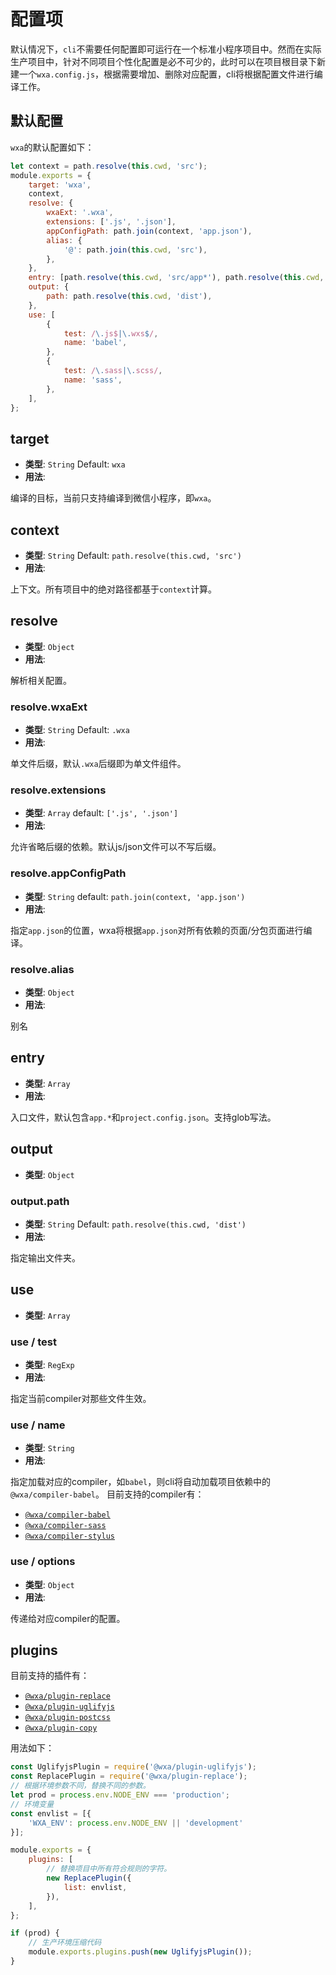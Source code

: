 # 配置项
默认情况下，`cli`不需要任何配置即可运行在一个标准小程序项目中。然而在实际生产项目中，针对不同项目个性化配置是必不可少的，此时可以在项目根目录下新建一个`wxa.config.js`，根据需要增加、删除对应配置，cli将根据配置文件进行编译工作。

## 默认配置
`wxa`的默认配置如下：

``` js
let context = path.resolve(this.cwd, 'src');
module.exports = {
    target: 'wxa',
    context,
    resolve: {
        wxaExt: '.wxa',
        extensions: ['.js', '.json'],
        appConfigPath: path.join(context, 'app.json'),
        alias: {
            '@': path.join(this.cwd, 'src'),
        },
    },
    entry: [path.resolve(this.cwd, 'src/app*'), path.resolve(this.cwd, 'src/project.config.json')],
    output: {
        path: path.resolve(this.cwd, 'dist'),
    },
    use: [
        {
            test: /\.js$|\.wxs$/,
            name: 'babel',
        },
        {
            test: /\.sass|\.scss/,
            name: 'sass',
        },
    ],
};
```

## target
- **类型**: `String` Default: `wxa`
- **用法**: 

编译的目标，当前只支持编译到微信小程序，即`wxa`。

## context
- **类型**: `String` Default: `path.resolve(this.cwd, 'src')`
- **用法**:

上下文。所有项目中的绝对路径都基于`context`计算。

## resolve
- **类型**: `Object`
- **用法**:

解析相关配置。

### resolve.wxaExt
- **类型**: `String` Default: `.wxa`
- **用法**: 

单文件后缀，默认`.wxa`后缀即为单文件组件。

### resolve.extensions
- **类型**: `Array` default: `['.js', '.json']`
- **用法**:

允许省略后缀的依赖。默认js/json文件可以不写后缀。

### resolve.appConfigPath
- **类型**: `String` default: `path.join(context, 'app.json')`
- **用法**:

指定`app.json`的位置，wxa将根据`app.json`对所有依赖的页面/分包页面进行编译。

### resolve.alias
- **类型**: `Object`
- **用法**:

别名

## entry
- **类型**: `Array`
- **用法**:

入口文件，默认包含`app.*`和`project.config.json`。支持glob写法。

## output
- **类型**: `Object`
### output.path
- **类型**: `String` Default: `path.resolve(this.cwd, 'dist')`
- **用法**:

指定输出文件夹。

## use 
- **类型**: `Array`

### use / test
- **类型**: `RegExp`
- **用法**:

指定当前compiler对那些文件生效。

### use / name
- **类型**: `String`
- **用法**:

指定加载对应的compiler，如`babel`，则cli将自动加载项目依赖中的`@wxa/compiler-babel`。
目前支持的compiler有：
- [`@wxa/compiler-babel`](https://github.com/Genuifx/wxa-compiler-babel)
- [`@wxa/compiler-sass`](https://github.com/Genuifx/wxa-compiler-sass)
- [`@wxa/compiler-stylus`](https://github.com/Genuifx/wxa-compiler-stylus)

### use / options
- **类型**: `Object`
- **用法**: 

传递给对应compiler的配置。

## plugins
目前支持的插件有：
- [`@wxa/plugin-replace`](https://github.com/Genuifx/wxa/tree/dev/packages/wxa-plugin-replace)
- [`@wxa/plugin-uglifyjs`](https://github.com/Genuifx/wxa/tree/dev/packages/wxa-plugin-uglifyjs)
- [`@wxa/plugin-postcss`](https://github.com/Genuifx/wxa/tree/dev/packages/wxa-plugin-postcss)
- [`@wxa/plugin-copy`](https://github.com/Genuifx/wxa/tree/dev/packages/wxa-plugin-copy)

用法如下：

``` js
const UglifyjsPlugin = require('@wxa/plugin-uglifyjs');
const ReplacePlugin = require('@wxa/plugin-replace');
// 根据环境参数不同，替换不同的参数。
let prod = process.env.NODE_ENV === 'production';
// 环境变量
const envlist = [{
    'WXA_ENV': process.env.NODE_ENV || 'development'
}];

module.exports = {
    plugins: [
        // 替换项目中所有符合规则的字符。
        new ReplacePlugin({
            list: envlist,
        }),
    ],
};

if (prod) {
    // 生产环境压缩代码
    module.exports.plugins.push(new UglifyjsPlugin());
}
```
